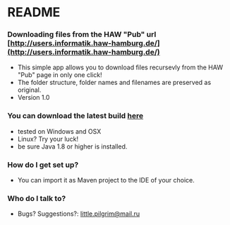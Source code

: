 # README #

### Downloading files from the HAW "Pub" url [http://users.informatik.haw-hamburg.de/](http://users.informatik.haw-hamburg.de/) ###
* This simple app allows you to download files recursevly from the HAW "Pub" page in only one click!
* The folder structure, folder names and filenames are preserved as original.
* Version 1.0

### You can download the latest build [here](https://bitbucket.org/juanitolaguna/hawdownloader/downloads/pubLoader.zip) ####
* tested on Windows and OSX
* Linux? Try your luck!
* be sure Java 1.8 or higher is installed.

### How do I get set up? ###
* You can import it as Maven project to the IDE of your choice.

### Who do I talk to? ###
* Bugs? Suggestions?: little.pilgrim@mail.ru


